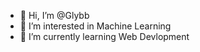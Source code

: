 - 👋 Hi, I’m @Glybb
- 👀 I’m interested in Machine Learning
- 🌱 I’m currently learning Web Devlopment

<!---
Glybb/Glybb is a ✨ special ✨ repository because its `README.md` (this file) appears on your GitHub profile.
You can click the Preview link to take a look at your changes.
--->
